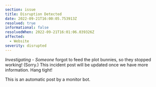 ```yaml
---
section: issue
title: Disruption Detected
date: 2022-09-21T16:00:05.753913Z
resolved: true
informational: false
resolvedWhen: 2022-09-21T16:01:06.039326Z
affected:
  - Website
severity: disrupted
---
```

*Investigating* - _Someone_ forgot to feed the plot bunnies, so they stopped working! (Sorry.) This incident post will be updated once we have more information. Hang tight!

This is an automatic post by a monitor bot.
        